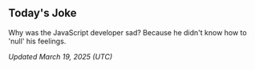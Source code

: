 ## Today's Joke
Why was the JavaScript developer sad? Because he didn't know how to 'null' his feelings.

*Updated March 19, 2025 (UTC)*
